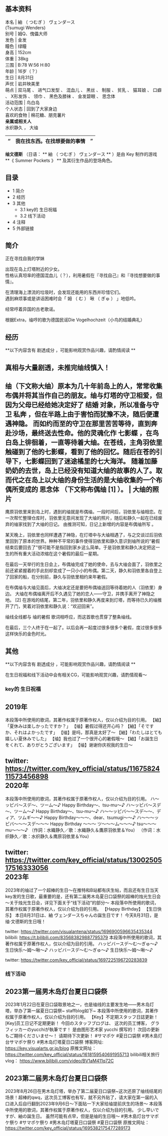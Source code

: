 **基本资料**  
---  
本名  |  紬  （  つむぎ  ）  ヴェンダース    
(Tsumugi Wenders)  
别号  |  姆Q、傀儡大师   
发色  |  金发   
瞳色  |  绿瞳   
身高  |  152cm   
体重  |  38kg   
三围  |  B:78 W:56 H:80   
年龄  |  16岁（？）   
生日  |  8月31日   
声优  |  岩井映美里   
萌点  |  双马尾  、  进气口发型  、  混血儿  、  黑丝  、  制服  、  贫乳  、  猫耳娘  、  口癖  、  X形发饰  、  领巾  、  黑色及膝袜  、  金发碧眼  、  思念体   
活动范围  |  鸟白岛   
个人状态  |  回到了大家身边   
喜欢的食物  |  棉花糖、朋克薯片   
**亲属或相关人**  
水织静久  ，  大䌷  
  
“  |  我在找东西。在找想要做的事情  |  ”   
---|---|---  
  
**䌷文德斯** （日语：  ** 紬  （  つむぎ  ）  ヴェンダース ** ）是由  Key  制作的游戏 **《 Summer Pockets
》 ** 及其衍生作品的登场角色。

##  目录

  * 1  简介 
  * 2  经历 
  * 3  其他 
    * 3.1  key的  生日祝福 
    * 3.2  线下活动 
  * 4  注释 
  * 5  外部链接 

##  简介

正在寻找自我的学妹

出现在岛上灯塔附近的少女。  
性格认真坦率的德国混血儿（？），利用暑假在『寻找自己』和『寻找想要做的事情』。  
  
在清理海上漂流的垃圾时，会发现还能用的东西并珍惜它们。  
遇到麻烦事或是讲话困难时会「  姆  （  む  ）  啾  （  ぎゅ  ）  」地低吟。  
  
经常哼着异国的古老歌谣。

根据Extra，䌷哼的歌为德国民谣Die Vogelhochzeit（小鸟的结婚典礼）

##  经历

**以下内容含有 剧透成分  ，可能影响观赏作品兴趣，请酌情阅读 **

真相与大量剧透，未推完䌷线慎入！  
---  
䌷（下文称大䌷）原本为几十年前岛上的人，常常收集布偶并将其当作自己的朋友。䌷与灯塔的守卫相爱，但因为父母已经给她决定好了  结婚  对象，所以准备与守卫  私奔  ，但在半路上由于害怕而犹豫不决，随后便遭遇神隐。  而如约而至的守卫在那里苦苦等待，直到奔赴沙场，最终送去性命。他的灵魂化作  七影蝶  ，在鸟白岛上徘徊着，一直等待着大䌷。在苍线，主角羽依里触碰到了他的七影蝶，看到了他的回忆。随后在苍的引导下，七影蝶回到了迷途橘里的七大海洋。  随着加藤奶奶的去世，岛上已经没有知道大䌷的故事的人了。取而代之在岛上以大䌷的身份生活的是大䌷收集的一个布偶所变成的  思念体  （下文称布偶䌷  [1]  ）。  |  大䌷的照片   
---  
  
鹰原羽依里来到岛上时，遇到的䌷就是布偶䌷。一段时间后，羽依里与䌷相恋。在一次帮忙整理仓库时，羽依里无意间发现了大䌷的照片，随后和静久一起在已经废弃的䌷家找到了大䌷的日记。
由推测可知，日记上新增的内容是布偶䌷所写  。

某天晚上，羽依里也同样遭遇了神隐，在灯塔中与大䌷相遇了，与之交谈过后羽依里回到了原本的世界。种种不平常的事件使得羽依里和静久意识到䌷所说的“暑假结束后要回去了”很可能不是指回到家乡这么简单。于是羽依里和静久决定把这一生的所有重大活动浓缩在这个暑假的最后一星期。

在最后一天举行的生日会上，布偶䌷完成了她的使命，去与大䌷会面了，羽依里之前还紧紧握着的手此刻却变成了一只小小的布偶。第二天，静久和羽依里各自登上了回家的船，在分别前，静久与羽依里相约来年暑假。

在布偶䌷与大䌷见面后，大䌷决定还是要把布偶䌷送回等待着她的人（羽依里）身边。  大䌷在布偶䌷离开后不久遇见了她的恋人——守卫，并携手离开了神隐之地。
[2]  在游戏的结尾，第二年，羽依里和静久再度来到灯塔，而等待已久的䌷推开了门，笑着对羽依里和静久说：“欢迎回来”。

䌷线全线都与  䌷的暑假  歌词相呼应，而这首歌也贯穿了整条䌷线。

在最后，三个人终于在一起了。以后会再一起度过很多很多个暑假，度过很多很多这样快乐的金色时光。  
  
##  其他

**以下内容含有 剧透成分  ，可能影响观赏作品兴趣，请酌情阅读 **

在生日祝福和线下活动中会有相关CG，可能影响观赏兴趣，请酌情观看～

###  key的  生日祝福

2019年  
---  
本段落中所使用的歌词，其著作权属于原著作权人，仅以介绍为目的引用。  【紬】「夏休みは楽しかったですか？」  【䌷】暑假过得还开心吗？
【紬】「そですか、それはよかったです」  【䌷】是吗，那真是太好了～  【紬】「わたしはとても嬉しい夏休みでした」  【䌷】我也过了一个很开心的暑假哦～
【紬】「お誕生日をくれて、ありがとうございます」  【䌷】谢谢你庆祝我的生日～

twitter:  https://twitter.com/key_official/status/1167582411573456898  
2020年  
---  
本段落中所使用的歌词，其著作权属于原著作权人，仅以介绍为目的引用。  ハ～ッピバ～スデ～、ツーム～♪  Happy Birthday～、tsu-mu～♪
ハ～ッピバ～スデ～、ツーム～♪  Happy Birthday～、tsu-mu～♪  ハ～～ッピバ～～スデ～～、ディア、ツムギ～～♪  Happy
Birthday～～～、dear、tsumugi～～♪  ハ～～～ッピバ～～～スデ～～～  Happy Birthday ～～～  ツ～～～ム～～～♪
tsu～～～mu～～～♪  （作詞：水織静久／歌：水織静久＆鷹原羽依里＆You）  （作词：水织静久／歌：水织静久＆鹰原羽依里＆You）

twitter:  https://twitter.com/key_official/status/1300250517516333056  
2023年  
---  
2023年的䌷过了一个超棒的生日～在推特和B站都有庆生帖，而且还有生日当天key发的生日歌，最重要的是，还有第二届男木岛夏日口袋祭的超棒的烛光生日会～关于烛光生日会，详见下面关于“线下活动”的部分～
本段落中所使用的歌词，其著作权属于原著作权人，仅以介绍为目的引用。  【Happy Birthday】  【生日快乐】  本日8月31日は、紬
ヴェンダースちゃんの誕生日です！  今天8月31日，是䌷·文德斯的生日哦！

twitter:  https://twitter.com/visualantena/status/1696900596635435344
bilibili:  https://t.bilibili.com/835683829887795379
本段落中所使用的歌词，其著作权属于原著作权人，仅以介绍为目的引用。  ハッピバースデ〜む〜ぎゅ〜♪  生日快乐～姆～啾～♪  ハッピバースデ〜む〜ぎゅ〜♪
生日快乐～姆～啾～♪

twitter:  https://twitter.com/key_official/status/1697225196720283839  
  
###  线下活动

2023第一届男木岛灯台夏日口袋祭  
---  
2023年1月22日在夏日口袋取景地之一，也是䌷线的主要发生地——男木岛灯塔，举办了第一届夏日口袋祭~ staffblog如下~
本段落中所使用的歌词，其著作权属于原著作权人，仅以介绍为目的引用。  【Key】不定期スタッフ日誌更新！  [Key]员工日记不定期更新！
今回のスタッフブログは、  这次的员工博客，  グラフィッカーのyucchiが執筆です！  是由图形艺术家 yucchi 撰写的！
次回の更新もご期待くださいませ～！  请期待下次更新！  #サマポケ  #夏日口袋祭  #男木島灯台サマポケ祭り  #男木岛灯塔夏日口袋祭  博客网址:
https://key.visualarts.gr.jp/blog  原推文网址：
https://twitter.com/key_official/status/1618159540691955713  bilibili相关旅行vlog：
https://www.bilibili.com/video/BV1aM411q72C

  
2023第二届男木岛灯台夏日口袋祭  
---  
2023年8月26日在男木岛灯塔，举办了第二届夏日口袋祭~这次还原了䌷线结尾的场景！超棒的qwq，这次员工博客也有写，就不另外贴了，请大家在第一届的入口进入后自行翻到2023年9月6日～下面贴一下大家给䌷提前庆生的场景～
本段落中所使用的歌词，其著作权属于原著作权人，仅以介绍为目的引用。  少し早いですが、紬の誕生日。  虽然可能有点早，但是是䌷的生日哦～
#男木島灯台サマポケ祭り #サマポケ祭り  #男木岛灯塔夏日口袋祭 #夏日口袋祭  原推文网址：
https://twitter.com/key_official/status/1695382175477289173

  
  